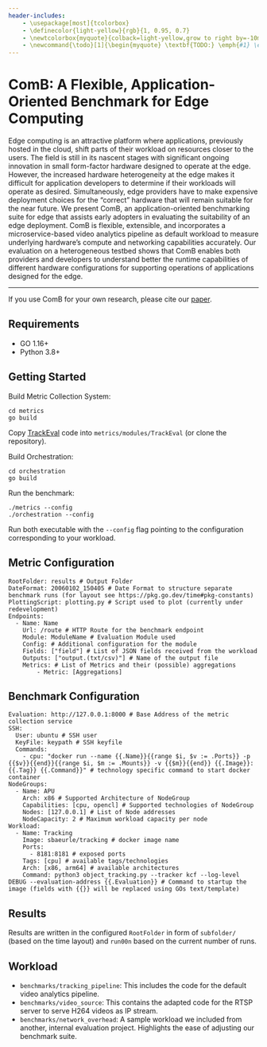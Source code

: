 ```yaml
---
header-includes:
    - \usepackage[most]{tcolorbox}
    - \definecolor{light-yellow}{rgb}{1, 0.95, 0.7}
    - \newtcolorbox{myquote}{colback=light-yellow,grow to right by=-10mm,grow to left by=-10mm, boxrule=0pt,boxsep=0pt,breakable}
    - \newcommand{\todo}[1]{\begin{myquote} \textbf{TODO:} \emph{#1} \end{myquote}}
---
```


# ComB: A Flexible, Application-Oriented Benchmark for Edge Computing

Edge computing is an attractive platform where applications, previously hosted in the cloud, shift parts of their workload on resources
closer to the users. The field is still in its nascent stages with significant ongoing innovation in small form-factor hardware designed to
operate at the edge. However, the increased hardware heterogeneity
at the edge makes it difficult for application developers to determine if their workloads will operate as desired. Simultaneously,
edge providers have to make expensive deployment choices for
the “correct” hardware that will remain suitable for the near future.
We present ComB, an application-oriented benchmarking suite for
edge that assists early adopters in evaluating the suitability of an
edge deployment. ComB is flexible, extensible, and incorporates a
microservice-based video analytics pipeline as default workload to
measure underlying hardware’s compute and networking capabilities accurately. Our evaluation on a heterogeneous testbed shows
that ComB enables both providers and developers to understand
better the runtime capabilities of different hardware configurations
for supporting operations of applications designed for the edge.

---

If you use ComB for your own research, please cite our [paper](https://doi.org/10.1145/3517206.3526269).

## Requirements

- GO 1.16+
- Python 3.8+

## Getting Started

Build Metric Collection System:

```
cd metrics
go build
```

Copy [TrackEval](https://github.com/JonathonLuiten/TrackEval) code into `metrics/modules/TrackEval` (or clone the repository).

Build Orchestration:

```
cd orchestration
go build
```

Run the benchmark:

```
./metrics --config 
./orchestration --config
```

Run both executable with the `--config` flag pointing to the configuration corresponding to your workload.

## Metric Configuration

```
RootFolder: results # Output Folder
DateFormat: 20060102_150405 # Date Format to structure separate benchmark runs (for layout see https://pkg.go.dev/time#pkg-constants)
PlottingScript: plotting.py # Script used to plot (currently under redevelopment)
Endpoints:
  - Name: Name
    Url: /route # HTTP Route for the benchmark endpoint
    Module: ModuleName # Evaluation Module used
    Config: # Additional configuration for the module
    Fields: ["field"] # List of JSON fields received from the workload
    Outputs: ["output.(txt/csv)"] # Name of the output file
    Metrics: # List of Metrics and their (possible) aggregations
        - Metric: [Aggregations]
```

## Benchmark Configuration

```
Evaluation: http://127.0.0.1:8000 # Base Address of the metric collection service
SSH:
  User: ubuntu # SSH user
  KeyFile: keypath # SSH keyfile
  Commands:
    - cpu: "docker run --name {{.Name}}{{range $i, $v := .Ports}} -p {{$v}}{{end}}{{range $i, $m := .Mounts}} -v {{$m}}{{end}} {{.Image}}:{{.Tag}} {{.Command}}" # technology specific command to start docker container
NodeGroups:
  - Name: APU
    Arch: x86 # Supported Architecture of NodeGroup
    Capabilities: [cpu, opencl] # Supported technologies of NodeGroup
    Nodes: [127.0.0.1] # List of Node addresses
    NodeCapacity: 2 # Maximum workload capacity per node
Workload:
  - Name: Tracking
    Image: sbaeurle/tracking # docker image name
    Ports:
      - 8181:8181 # exposed ports
    Tags: [cpu] # available tags/technologies
    Arch: [x86, arm64] # available architectures
    Command: python3 object_tracking.py --tracker kcf --log-level DEBUG --evaluation-address {{.Evaluation}} # Command to startup the image (fields with {{}} will be replaced using GOs text/template)
```

## Results

Results are written in the configured `RootFolder` in form of `subfolder/` (based on the time layout) and `run00n` based on the current number of runs.

## Workload

- `benchmarks/tracking_pipeline`: This includes the code for the default video analytics pipeline.
- `benchmarks/video_source`: This contains the adapted code for the RTSP server to serve H264 videos as IP stream.
- `benchmarks/network_overhead`: A sample workload we included from another, internal evaluation project. Highlights the ease of adjusting our benchmark suite.
